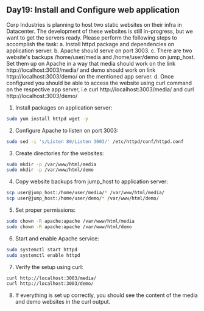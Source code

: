 ## Day19: Install and Configure web application

Corp Industries is planning to host two static websites on their infra in Datacenter. The development of these websites is still in-progress, but we want to get the servers ready. Please perform the following steps to accomplish the task:
a. Install httpd package and dependencies on application server.
b. Apache should serve on port 3003.
c. There are two website's backups /home/user/media and /home/user/demo on jump_host. Set them up on Apache in a way that media should work on the link http://localhost:3003/media/ and demo should work on link http://localhost:3003/demo/ on the mentioned app server.
d. Once configured you should be able to access the website using curl command on the respective app server, i.e curl http://localhost:3003/media/ and curl http://localhost:3003/demo/

1. Install packages on application server:
```bash
sudo yum install httpd wget -y
```
2. Configure Apache to listen on port 3003:
```bash
sudo sed -i 's/Listen 80/Listen 3003/' /etc/httpd/conf/httpd.conf
```
3. Create directories for the websites:
```bash
sudo mkdir -p /var/www/html/media
sudo mkdir -p /var/www/html/demo
```
4. Copy website backups from jump_host to application server:
```bash
scp user@jump_host:/home/user/media/* /var/www/html/media/
scp user@jump_host:/home/user/demo/* /var/www/html/demo/
```
5. Set proper permissions:
```bash
sudo chown -R apache:apache /var/www/html/media
sudo chown -R apache:apache /var/www/html/demo
```
6. Start and enable Apache service:
```bash
sudo systemctl start httpd
sudo systemctl enable httpd
```
7. Verify the setup using curl:
```bash
curl http://localhost:3003/media/
curl http://localhost:3003/demo/
```
8. If everything is set up correctly, you should see the content of the media and demo websites in the curl output.



